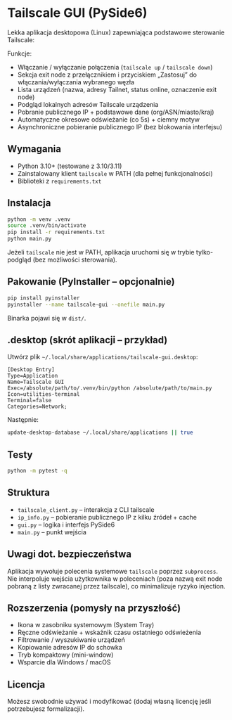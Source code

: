 # Tailscale GUI (PySide6)

Lekka aplikacja desktopowa (Linux) zapewniająca podstawowe sterowanie Tailscale:

Funkcje:
- Włączanie / wyłączanie połączenia (`tailscale up` / `tailscale down`)
- Sekcja exit node z przełącznikiem i przyciskiem „Zastosuj” do włączania/wyłączania wybranego węzła
- Lista urządzeń (nazwa, adresy Tailnet, status online, oznaczenie exit node)
- Podgląd lokalnych adresów Tailscale urządzenia
- Pobranie publicznego IP + podstawowe dane (org/ASN/miasto/kraj)
- Automatyczne okresowe odświeżanie (co 5s) + ciemny motyw
- Asynchroniczne pobieranie publicznego IP (bez blokowania interfejsu)

## Wymagania
- Python 3.10+ (testowane z 3.10/3.11)
- Zainstalowany klient `tailscale` w PATH (dla pełnej funkcjonalności)
- Biblioteki z `requirements.txt`

## Instalacja
```bash
python -m venv .venv
source .venv/bin/activate
pip install -r requirements.txt
python main.py
```

Jeżeli `tailscale` nie jest w PATH, aplikacja uruchomi się w trybie tylko-podgląd (bez możliwości sterowania).

## Pakowanie (PyInstaller – opcjonalnie)
```bash
pip install pyinstaller
pyinstaller --name tailscale-gui --onefile main.py
```
Binarka pojawi się w `dist/`.

## .desktop (skrót aplikacji – przykład)
Utwórz plik `~/.local/share/applications/tailscale-gui.desktop`:
```
[Desktop Entry]
Type=Application
Name=Tailscale GUI
Exec=/absolute/path/to/.venv/bin/python /absolute/path/to/main.py
Icon=utilities-terminal
Terminal=false
Categories=Network;
```
Następnie:
```bash
update-desktop-database ~/.local/share/applications || true
```

## Testy
```bash
python -m pytest -q
```

## Struktura
- `tailscale_client.py` – interakcja z CLI tailscale
- `ip_info.py` – pobieranie publicznego IP z kilku źródeł + cache
- `gui.py` – logika i interfejs PySide6
- `main.py` – punkt wejścia

## Uwagi dot. bezpieczeństwa
Aplikacja wywołuje polecenia systemowe `tailscale` poprzez `subprocess`. Nie interpoluje wejścia użytkownika w poleceniach (poza nazwą exit node pobraną z listy zwracanej przez tailscale), co minimalizuje ryzyko injection.

## Rozszerzenia (pomysły na przyszłość)
- Ikona w zasobniku systemowym (System Tray)
- Ręczne odświeżanie + wskaźnik czasu ostatniego odświeżenia
- Filtrowanie / wyszukiwanie urządzeń
- Kopiowanie adresów IP do schowka
- Tryb kompaktowy (mini-window)
- Wsparcie dla Windows / macOS

## Licencja
Możesz swobodnie używać i modyfikować (dodaj własną licencję jeśli potrzebujesz formalizacji).

